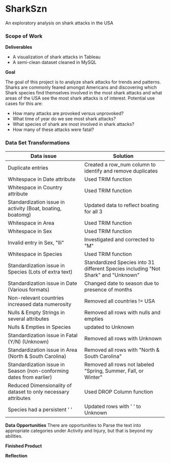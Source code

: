 # SharkSzn
An exploratory analysis on shark attacks in the USA

### Scope of Work ###
**Deliverables**
- A visualization of shark attacks in Tableau
- A semi-clean dataset cleaned in MySQL

**Goal**

The goal of this project is to analyze shark attacks for trends and patterns. Sharks are commonly feared amongst Americans and discovering which Shark species find themselves involved in the most shark attacks and what areas of the USA see the most shark attacks is of interest. Potential use cases for this are:
- How many attacks are provoked versus unprovoked?
- What time of year do we see most shark attacks?
- What species of shark are most involved in shark attacks?
- How many of these attacks were fatal?

### Data Set Transformations ###

| Data issue  | Solution |
| ------------- | ------------- |
| Duplicate entries | Created a row_num column to identify and remove duplicates  |
| Whitespace in Date attribute | Used TRIM function|
| Whitespace in Country attribute | Used TRIM function|
| Standardization issue in activity (Boat, boating, boatomg) | Updated data to reflect boating for all 3 |
| Whitespace in Area | Used TRIM function |
| Whitespace in Sex | Used TRIM function |
| Invalid entry in Sex, "lli"| Investigated and corrected to "M"|
| Whitespace in Species | Used TRIM function|
| Standardization issue in Species (Lots of extra text) | Standardized Species into 31 different Species including "Not Shark" and "Unknown"|
| Standardization issue in Date (Various formats) | Changed date to season due to presence of months |
| Non-relevant countries increased data numerosity| Removed all countries != USA |
| Nulls & Empty Strings in several attributes | Removed all rows with nulls and empties |
| Nulls & Empties in Species | updated to Unknown |
| Standardization issue in Fatal (Y/N) (Unknown) | Removed all rows with Unknown |
| Standardization issue in Area (North & South Carolina) | Removed all rows with "North & South Carolina"|
| Standardization issue in Season (non-conforming dates from earlier) | Removed all rows not labeled "Spring, Summer, Fall, or Winter"|
| Reduced Dimensionality of dataset to only necessary attributes | Used DROP Column function|
| Species had a persistent ' ' | Updated rows with ' ' to Unknown|


**Data Opportunities**
There are opportunities to Parse the text into appropriate categories under Activity and Injury, but that is beyond my abilities.

**Finished Product**


**Reflection**
